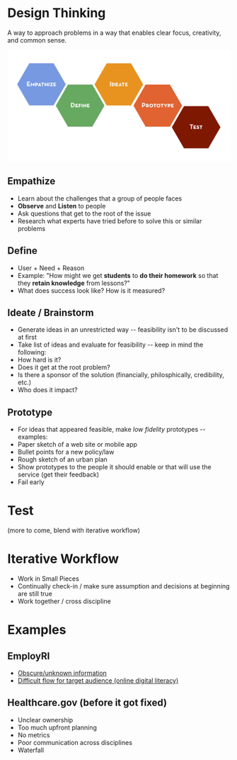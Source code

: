 # Design Thinking

A way to approach problems in a way that enables clear focus, creativity, and common sense.

![Design Thinking Flow](images/design_thinking_flow.jpg)

## Empathize

- Learn about the challenges that a group of people faces
- **Observe** and **Listen** to people
- Ask questions that get to the root of the issue
- Research what experts have tried before to solve this or similar problems

## Define

- User + Need + Reason
- Example: "How might we get **students** to **do their homework** so that they **retain knowledge** from lessons?" 
- What does success look like? How is it measured?

## Ideate / Brainstorm

- Generate ideas in an unrestricted way -- feasibility isn't to be discussed at first
- Take list of ideas and evaluate for feasibility -- keep in mind the following:
 - How hard is it?
 - Does it get at the root problem?
 - Is there a sponsor of the solution (financially, philosphically, credibility, etc.)
 - Who does it impact?

## Prototype

- For ideas that appeared feasible, make *low fidelity* prototypes -- examples:
 - Paper sketch of a web site or mobile app
 - Bullet points for a new policy/law
 - Rough sketch of an urban plan
- Show prototypes to the people it should enable or that will use the service (get their feedback)
- Fail early

# Test

(more to come, blend with iterative workflow)

# Iterative Workflow

- Work in Small Pieces
- Continually check-in / make sure assumption and decisions at beginning are still true
- Work together / cross discipline

# Examples

## EmployRI

- [Obscure/unknown information](images/employ_ri.png)
- [Difficult flow for target audience (online digital literacy)](images/employri_jobs.png)

## Healthcare.gov (before it got fixed)

- Unclear ownership
- Too much upfront planning
- No metrics
- Poor communication across disciplines
- Waterfall